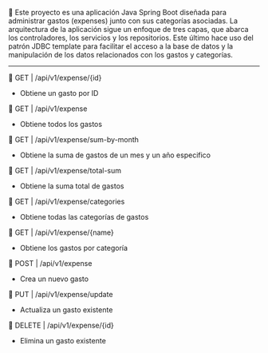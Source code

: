 📌 Este proyecto es una aplicación Java Spring Boot diseñada para administrar gastos (expenses) junto con sus categorías asociadas. 
La arquitectura de la aplicación sigue un enfoque de tres capas, que abarca los controladores, los servicios y los repositorios. 
Este último hace uso del patrón JDBC template para facilitar el acceso a la base de datos y la manipulación de los datos relacionados con los gastos y categorías.

--------------------------------------------------------------------------------------------------------------------------------------------------------------------

📍 GET | /api/v1/expense/{id}
   - Obtiene un gasto por ID

📍 GET | /api/v1/expense
   - Obtiene todos los gastos

📍 GET | /api/v1/expense/sum-by-month
   - Obtiene la suma de gastos de un mes y un año especifico

📍 GET | /api/v1/expense/total-sum
   - Obtiene la suma total de gastos

📍 GET | /api/v1/expense/categories
   - Obtiene todas las categorías de gastos
     
📍 GET | /api/v1/expense/{name}
   - Obtiene los gastos por categoría

📍 POST | /api/v1/expense
   - Crea un nuevo gasto

📍 PUT | /api/v1/expense/update
   - Actualiza un gasto existente

📍 DELETE | /api/v1/expense/{id}
   - Elimina un gasto existente


